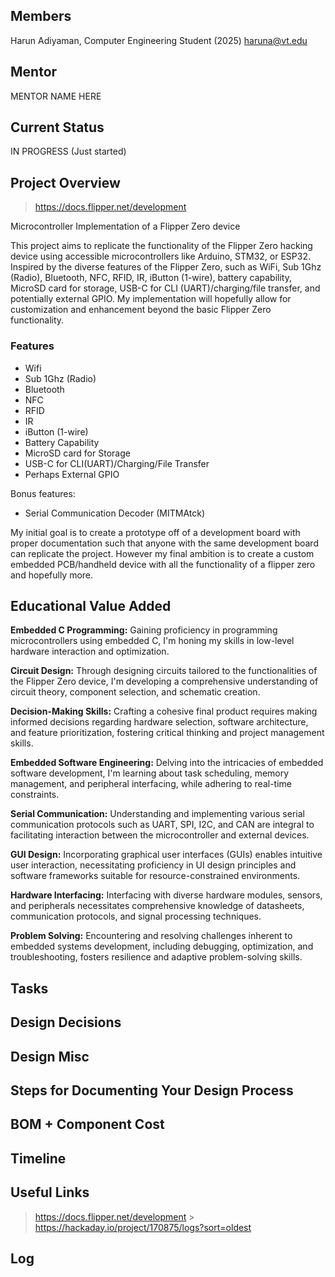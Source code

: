 ## Members

Harun Adiyaman, Computer Engineering Student (2025)
haruna@vt.edu

## Mentor

MENTOR NAME HERE

## Current Status

IN PROGRESS (Just started)

## Project Overview

> https://docs.flipper.net/development

Microcontroller Implementation of a Flipper Zero device

This project aims to replicate the functionality of the Flipper Zero hacking device using accessible microcontrollers like Arduino, STM32, or ESP32. Inspired by the diverse features of the Flipper Zero, such as WiFi, Sub 1Ghz (Radio), Bluetooth, NFC, RFID, IR, iButton (1-wire), battery capability, MicroSD card for storage, USB-C for CLI (UART)/charging/file transfer, and potentially external GPIO. My implementation will hopefully allow for customization and enhancement beyond the basic Flipper Zero functionality.

### Features

- Wifi
- Sub 1Ghz (Radio)
- Bluetooth
- NFC
- RFID
- IR
- iButton (1-wire)
- Battery Capability
- MicroSD card for Storage
- USB-C for CLI(UART)/Charging/File Transfer
- Perhaps External GPIO

Bonus features:

- Serial Communication Decoder (MITMAtck)

My initial goal is to create a prototype off of a development board with proper documentation such that anyone with the same development board can replicate the project. However my final ambition is to create a custom embedded PCB/handheld device with all the functionality of a flipper zero and hopefully more.

## Educational Value Added

**Embedded C Programming:** Gaining proficiency in programming microcontrollers using embedded C, I'm honing my skills in low-level hardware interaction and optimization.

**Circuit Design:** Through designing circuits tailored to the functionalities of the Flipper Zero device, I'm developing a comprehensive understanding of circuit theory, component selection, and schematic creation.

**Decision-Making Skills:** Crafting a cohesive final product requires making informed decisions regarding hardware selection, software architecture, and feature prioritization, fostering critical thinking and project management skills.

**Embedded Software Engineering:** Delving into the intricacies of embedded software development, I'm learning about task scheduling, memory management, and peripheral interfacing, while adhering to real-time constraints.

**Serial Communication:** Understanding and implementing various serial communication protocols such as UART, SPI, I2C, and CAN are integral to facilitating interaction between the microcontroller and external devices.

**GUI Design:** Incorporating graphical user interfaces (GUIs) enables intuitive user interaction, necessitating proficiency in UI design principles and software frameworks suitable for resource-constrained environments.

**Hardware Interfacing:** Interfacing with diverse hardware modules, sensors, and peripherals necessitates comprehensive knowledge of datasheets, communication protocols, and signal processing techniques.

**Problem Solving:** Encountering and resolving challenges inherent to embedded systems development, including debugging, optimization, and troubleshooting, fosters resilience and adaptive problem-solving skills.

## Tasks

<!-- Your Text Here. You may work with your mentor on this later when they are assigned -->

## Design Decisions

<!-- Your Text Here. You may work with your mentor on this later when they are assigned -->

## Design Misc

<!-- Your Text Here. You may work with your mentor on this later when they are assigned -->

## Steps for Documenting Your Design Process

<!-- Your Text Here. You may work with your mentor on this later when they are assigned -->

## BOM + Component Cost

<!-- Your Text Here. You may work with your mentor on this later when they are assigned -->

## Timeline

<!-- Your Text Here. You may work with your mentor on this later when they are assigned -->

## Useful Links

<!-- Your Text Here. You may work with your mentor on this later when they are assigned -->

> https://docs.flipper.net/development > https://hackaday.io/project/170875/logs?sort=oldest

## Log

<!-- Your Text Here. You may work with your mentor on this later when they are assigned -->
